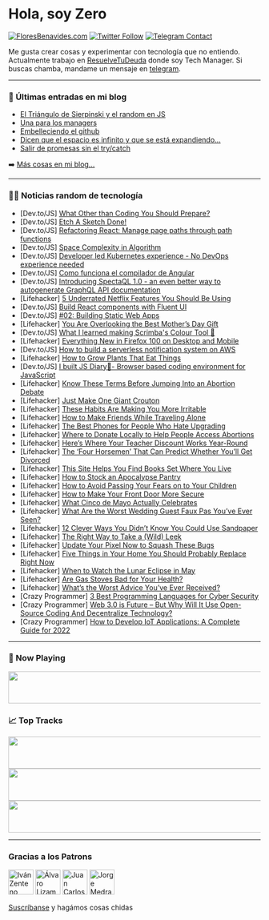 # Hola, soy Zero

[![FloresBenavides.com](https://img.shields.io/website?down_message=oops&label=MiBlog&style=for-the-badge&up_message=online&url=https%3A%2F%2Ffloresbenavides.com)](https://floresbenavides.com) [![Twitter Follow](https://img.shields.io/twitter/follow/ZeroDragon?color=%231DA1F2&label=Follow&logo=twitter&logoColor=ffffff&style=for-the-badge)](https://twitter.com/zerodragon) [![Telegram Contact](https://img.shields.io/badge/escr%C3%ADbeme-ZeroDragon-%2326A5E4?style=for-the-badge&logo=telegram)](https://t.me/zerodragon)

Me gusta crear cosas y experimentar con tecnología que no entiendo.
Actualmente trabajo en [ResuelveTuDeuda](http://github.com/resuelve) donde soy Tech Manager.
Si buscas chamba, mandame un mensaje en [telegram](https://t.me/zerodragon).

---

### 📕 Últimas entradas en mi blog
<!-- BLOG-POST-LIST:START -->
- [El Triángulo de Sierpinski y el random en JS](https://floresbenavides.com/el-triangulo-de-sierpinski-y-el-random-en-js/)
- [Una para los managers](https://floresbenavides.com/una-para-los-managers/)
- [Embelleciendo el github](https://floresbenavides.com/embelleciendo-el-github/)
- [Dicen que el espacio es infinito y que se está expandiendo…](https://floresbenavides.com/dicen-que-el-espacio-es-infinito-y-que-se-esta-expandiendo/)
- [Salir de promesas sin el try/catch](https://floresbenavides.com/salir-de-promesas-sin-el-try-catch/)
<!-- BLOG-POST-LIST:END -->

➡️ [Más cosas en mi blog...](https://floresbenavides.com)

---

### 👨‍💻 Noticias random de tecnología
<!-- TECH-POSTS:START -->
- [Dev.to/JS] [What Other than Coding You Should Prepare?](https://dev.to/keshavgbpecdel/what-other-than-coding-you-should-prepare-57g3)
- [Dev.to/JS] [Etch A Sketch Done!](https://dev.to/warmastr/etch-a-sketch-done-2o2i)
- [Dev.to/JS] [Refactoring React: Manage page paths through path functions](https://dev.to/gustavofsantos/refactoring-react-manage-page-paths-through-path-functions-2dk0)
- [Dev.to/JS] [Space Complexity in Algorithm](https://dev.to/aryakris/space-complexity-in-algorithm-474g)
- [Dev.to/JS] [Developer led Kubernetes experience - No DevOps experience needed](https://dev.to/brunoa19/developer-led-kubernetes-experience-no-devops-experience-needed-319m)
- [Dev.to/JS] [Como funciona el compilador de Angular](https://dev.to/macaoblog/como-funciona-el-compilador-de-angular-3e5k)
- [Dev.to/JS] [Introducing SpectaQL 1.0 - an even better way to autogenerate GraphQL API documentation](https://dev.to/useanvil/introducing-spectaql-10-an-even-better-way-to-autogenerate-graphql-api-documentation-32cg)
- [Lifehacker] [5 Underrated Netflix Features You Should Be Using](https://lifehacker.com/5-underrated-netflix-features-you-should-be-using-1848876028)
- [Dev.to/JS] [Build React components with Fluent UI](https://dev.to/asayerio_techblog/build-react-components-with-fluent-ui-4m9b)
- [Dev.to/JS] [#02: Building Static Web Apps](https://dev.to/azure/02-building-static-web-apps-2j72)
- [Lifehacker] [You Are Overlooking the Best Mother’s Day Gift](https://lifehacker.com/you-are-overlooking-the-best-mother-s-day-gift-1848874934)
- [Dev.to/JS] [What I learned making Scrimba&#39;s Colour Tool 🍭](https://dev.to/pharaohnutz/what-i-learned-making-scrimbas-colour-tool-4lhi)
- [Lifehacker] [Everything New in Firefox 100 on Desktop and Mobile](https://lifehacker.com/everything-new-in-firefox-100-on-desktop-and-mobile-1848875763)
- [Dev.to/JS] [How to build a serverless notification system on AWS](https://dev.to/serverless_inc/how-to-build-a-serverless-notification-system-on-aws-g4e)
- [Lifehacker] [How to Grow Plants That Eat Things](https://lifehacker.com/how-to-grow-plants-that-eat-things-1848875703)
- [Dev.to/JS] [I built JS Diary📙- Browser based coding environment for JavaScript](https://dev.to/karishmashukla/i-built-js-diary-browser-based-coding-environment-for-javascript-4lm5)
- [Lifehacker] [Know These Terms Before Jumping Into an Abortion Debate](https://lifehacker.com/know-these-terms-before-jumping-into-an-abortion-debate-1848873487)
- [Lifehacker] [Just Make One Giant Crouton](https://lifehacker.com/just-make-one-giant-crouton-1848874432)
- [Lifehacker] [These Habits Are Making You More Irritable](https://lifehacker.com/these-habits-are-making-you-more-irritable-1848874006)
- [Lifehacker] [How to Make Friends While Traveling Alone](https://lifehacker.com/how-to-make-friends-while-traveling-alone-1848873458)
- [Lifehacker] [The Best Phones for People Who Hate Upgrading](https://lifehacker.com/the-best-phones-for-people-who-hate-upgrading-1848872793)
- [Lifehacker] [Where to Donate Locally to Help People Access Abortions](https://lifehacker.com/where-to-donate-locally-to-help-people-access-abortions-1848873651)
- [Lifehacker] [Here’s Where Your Teacher Discount Works Year-Round](https://lifehacker.com/here-s-where-your-teacher-discount-works-year-round-1848873513)
- [Lifehacker] [The ‘Four Horsemen’ That Can Predict Whether You’ll Get Divorced](https://lifehacker.com/the-four-horsemen-that-can-predict-whether-you-ll-get-1848870580)
- [Lifehacker] [This Site Helps You Find Books Set Where You Live](https://lifehacker.com/this-site-helps-you-find-books-set-where-you-live-1848873520)
- [Lifehacker] [How to Stock an Apocalypse Pantry](https://lifehacker.com/how-to-stock-an-apocalypse-pantry-with-nutritious-food-1848873174)
- [Lifehacker] [How to Avoid Passing Your Fears on to Your Children](https://lifehacker.com/how-to-avoid-passing-your-fears-on-to-your-children-1848871152)
- [Lifehacker] [How to Make Your Front Door More Secure](https://lifehacker.com/how-to-make-your-front-door-more-secure-1848871492)
- [Lifehacker] [What Cinco de Mayo Actually Celebrates](https://lifehacker.com/what-cinco-de-mayo-actually-celebrates-1848871447)
- [Lifehacker] [What Are the Worst Wedding Guest Faux Pas You’ve Ever Seen?](https://lifehacker.com/what-are-the-worst-wedding-guest-faux-pas-you-ve-ever-s-1848869546)
- [Lifehacker] [12 Clever Ways You Didn’t Know You Could Use Sandpaper](https://lifehacker.com/12-clever-ways-you-didn-t-know-you-could-use-sandpaper-1848867904)
- [Lifehacker] [The Right Way to Take a &lpar;Wild&rpar; Leek](https://lifehacker.com/the-right-way-to-take-a-wild-leek-1848869797)
- [Lifehacker] [Update Your Pixel Now to Squash These Bugs](https://lifehacker.com/update-your-pixel-now-to-squash-these-bugs-1848869608)
- [Lifehacker] [Five Things in Your Home You Should Probably Replace Right Now](https://lifehacker.com/five-things-in-your-home-you-should-probably-replace-ri-1848869645)
- [Lifehacker] [When to Watch the Lunar Eclipse in May](https://lifehacker.com/when-to-watch-the-lunar-eclipse-in-may-1848869638)
- [Lifehacker] [Are Gas Stoves Bad for Your Health?](https://lifehacker.com/are-gas-stoves-bad-for-your-health-1848869920)
- [Lifehacker] [What’s the Worst Advice You’ve Ever Received?](https://lifehacker.com/what-s-the-worst-advice-you-ve-ever-received-1848869696)
- [Crazy Programmer] [3 Best Programming Languages for Cyber Security](https://www.thecrazyprogrammer.com/2022/04/programming-languages-for-cyber-security.html)
- [Crazy Programmer] [Web 3.0 is Future – But Why Will It Use Open-Source Coding And Decentralize Technology?](https://www.thecrazyprogrammer.com/2022/04/web-3-0.html)
- [Crazy Programmer] [How to Develop IoT Applications: A Complete Guide for 2022](https://www.thecrazyprogrammer.com/2022/04/how-to-develop-iot-applications.html)<!-- TECH-POSTS:END -->

---

### 🎵 Now Playing
<a href="https://spotify-now-playing-dun.vercel.app/now-playing?open"><img src="https://spotify-now-playing-dun.vercel.app/now-playing" width="540" height="64"></a>

### 📈 Top Tracks
<a href="https://spotify-now-playing-dun.vercel.app/top-tracks?i=1&open"><img src="https://spotify-now-playing-dun.vercel.app/top-tracks?i=1" width="540" height="64"></a>
<a href="https://spotify-now-playing-dun.vercel.app/top-tracks?i=2&open"><img src="https://spotify-now-playing-dun.vercel.app/top-tracks?i=2" width="540" height="64"></a>
<a href="https://spotify-now-playing-dun.vercel.app/top-tracks?i=3&open"><img src="https://spotify-now-playing-dun.vercel.app/top-tracks?i=3" width="540" height="64"></a>

---

### Gracias a los Patrons
[<img src="https://avatars.githubusercontent.com/u/243380?v=4" alt="Iván Zenteno" width="50px">](https://github.com/k001) [<img src="https://avatars.githubusercontent.com/u/19955639?v=4" alt="Álvaro Lizama" width="50px">](https://github.com/alvarolizama) [<img src="https://avatars.githubusercontent.com/u/2718753?v=4" alt="Juan Carlos Ruiz" width="50px">](https://github.com/JuanCrg90) [<img src="https://avatars.githubusercontent.com/u/37025?v=4" alt="Jorge Medrano" width="50px">](https://github.com/h1pp1e) 

[Suscríbanse](https://www.patreon.com/zerodragon) y hagámos cosas chidas
